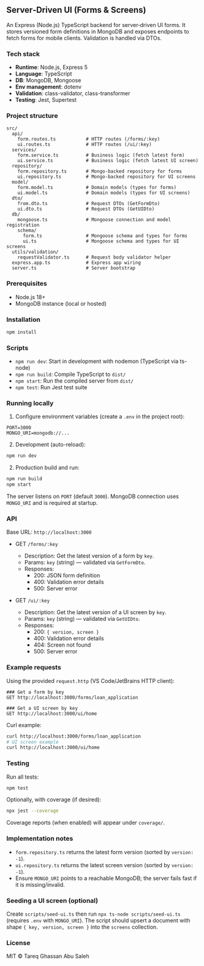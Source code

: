 ## Server‑Driven UI (Forms & Screens)

An Express (Node.js) TypeScript backend for server‑driven UI forms. It stores versioned form definitions in MongoDB and exposes endpoints to fetch forms for mobile clients. Validation is handled via DTOs.

### Tech stack
- **Runtime**: Node.js, Express 5
- **Language**: TypeScript
- **DB**: MongoDB, Mongoose
- **Env management**: dotenv
- **Validation**: class-validator, class-transformer
- **Testing**: Jest, Supertest

### Project structure
```
src/
  api/
    form.routes.ts           # HTTP routes (/forms/:key)
    ui.routes.ts             # HTTP routes (/ui/:key)
  services/
    form.service.ts          # Business logic (fetch latest form)
    ui.service.ts            # Business logic (fetch latest UI screen)
  repository/
    form.repository.ts       # Mongo-backed repository for forms
    ui.repository.ts         # Mongo-backed repository for UI screens
  model/
    form.model.ts            # Domain models (types for forms)
    ui.model.ts              # Domain models (types for UI screens)
  dto/
    from.dto.ts              # Request DTOs (GetFormDto)
    ui.dto.ts                # Request DTOs (GetUIDto)
  db/
    mongoose.ts              # Mongoose connection and model registration
    schema/
      form.ts                # Mongoose schema and types for forms
      ui.ts                  # Mongoose schema and types for UI screens
  utils/validation/
    requestValidator.ts      # Request body validator helper
  express.app.ts             # Express app wiring
  server.ts                  # Server bootstrap
```

### Prerequisites
- Node.js 18+
- MongoDB instance (local or hosted)

### Installation
```bash
npm install
```

### Scripts
- `npm run dev`: Start in development with nodemon (TypeScript via ts-node)
- `npm run build`: Compile TypeScript to `dist/`
- `npm start`: Run the compiled server from `dist/`
- `npm test`: Run Jest test suite

### Running locally
1) Configure environment variables (create a `.env` in the project root):
```env
PORT=3000
MONGO_URI=mongodb://...
```

2) Development (auto-reload):
```bash
npm run dev
```

2) Production build and run:
```bash
npm run build
npm start
```

The server listens on `PORT` (default `3000`). MongoDB connection uses `MONGO_URI` and is required at startup.

### API
Base URL: `http://localhost:3000`

- GET `/forms/:key`
  - Description: Get the latest version of a form by `key`.
  - Params: `key` (string) — validated via `GetFormDto`.
  - Responses:
    - 200: JSON form definition
    - 400: Validation error details
    - 500: Server error

- GET `/ui/:key`
  - Description: Get the latest version of a UI screen by `key`.
  - Params: `key` (string) — validated via `GetUIDto`.
  - Responses:
    - 200: `{ version, screen }`
    - 400: Validation error details
    - 404: Screen not found
    - 500: Server error

### Example requests
Using the provided `request.http` (VS Code/JetBrains HTTP client):
```
### Get a form by key
GET http://localhost:3000/forms/loan_application

### Get a UI screen by key
GET http://localhost:3000/ui/home
```

Curl example:
```bash
curl http://localhost:3000/forms/loan_application
# UI screen example
curl http://localhost:3000/ui/home
```

### Testing
Run all tests:
```bash
npm test
```

Optionally, with coverage (if desired):
```bash
npx jest --coverage
```

Coverage reports (when enabled) will appear under `coverage/`.

### Implementation notes
- `form.repository.ts` returns the latest form version (sorted by `version: -1`).
- `ui.repository.ts` returns the latest screen version (sorted by `version: -1`).
- Ensure `MONGO_URI` points to a reachable MongoDB; the server fails fast if it is missing/invalid.

### Seeding a UI screen (optional)
Create `scripts/seed-ui.ts` then run `npx ts-node scripts/seed-ui.ts` (requires `.env` with `MONGO_URI`). The script should upsert a document with shape `{ key, version, screen }` into the `screens` collection.

### License
MIT © Tareq Ghassan Abu Saleh


